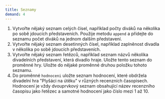 ```yaml
---
title: Seznamy
demand: 4
---
```


1. Vytvořte nějaký seznam celých čísel, například počty diváků na několika po sobě jdoucích představeních. Použije metodu `append` a přidejte do seznamu počet diváků na jednom dalším představení.
1. Vytvořte nějaký seznam desetinných čísel, například zaplněnost divadla v několika po sobě jdoucích představeních.
1. Vytvořte nějaký seznam řetězců, například seznam názvů několika divadelních představení, která divadlo hraje. Uložte tento seznam do proměnné hry. Uložte do nějaké proměnné druhou položku tohoto seznamu.
1. Do proměnné `hodnoceni` uložte seznam hodnocení, které obdržela divadelní hra "Plyšáci na útěku" v různých recenzních časopisech. Hodnocení je vždy dvouprvkový seznam obsahující název recenzního časopisu jako řetězec a samotné hodnocení jako číslo mezi 1 až 10.
